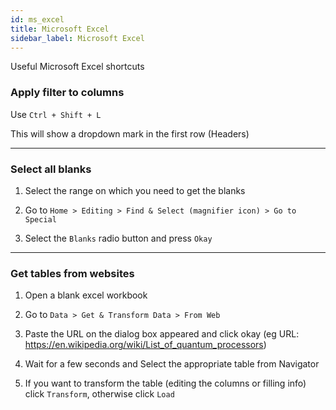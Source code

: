 ```yaml
---
id: ms_excel
title: Microsoft Excel
sidebar_label: Microsoft Excel
---
```


Useful Microsoft Excel shortcuts

### Apply filter to columns

Use `Ctrl + Shift + L`

This will show a dropdown mark in the first row (Headers)

---

### Select all blanks

1. Select the range on which you need to get the blanks

2. Go to `Home > Editing > Find & Select (magnifier icon) > Go to Special`

3. Select the `Blanks` radio button and press `Okay`

---

### Get tables from websites

1. Open a blank excel workbook

2. Go to `Data > Get & Transform Data > From Web`

3. Paste the URL on the dialog box appeared and click okay (eg URL: https://en.wikipedia.org/wiki/List_of_quantum_processors)

4. Wait for a few seconds and Select the appropriate table from Navigator

5. If you want to transform the table (editing the columns or filling info) click `Transform`, otherwise click `Load`